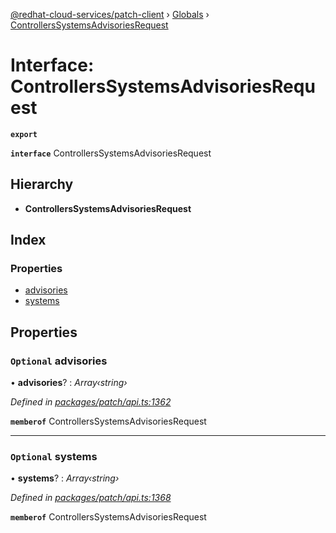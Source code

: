 [@redhat-cloud-services/patch-client](../README.md) › [Globals](../globals.md) › [ControllersSystemsAdvisoriesRequest](controllerssystemsadvisoriesrequest.md)

# Interface: ControllersSystemsAdvisoriesRequest

**`export`** 

**`interface`** ControllersSystemsAdvisoriesRequest

## Hierarchy

* **ControllersSystemsAdvisoriesRequest**

## Index

### Properties

* [advisories](controllerssystemsadvisoriesrequest.md#optional-advisories)
* [systems](controllerssystemsadvisoriesrequest.md#optional-systems)

## Properties

### `Optional` advisories

• **advisories**? : *Array‹string›*

*Defined in [packages/patch/api.ts:1362](https://github.com/RedHatInsights/javascript-clients/blob/9192949/packages/patch/api.ts#L1362)*

**`memberof`** ControllersSystemsAdvisoriesRequest

___

### `Optional` systems

• **systems**? : *Array‹string›*

*Defined in [packages/patch/api.ts:1368](https://github.com/RedHatInsights/javascript-clients/blob/9192949/packages/patch/api.ts#L1368)*

**`memberof`** ControllersSystemsAdvisoriesRequest

